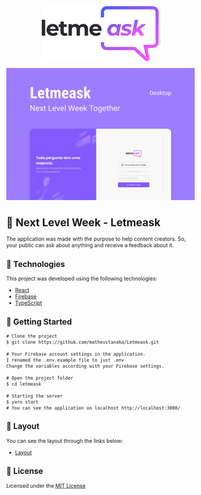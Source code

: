 <div style="text-align:center"><img src="./src/assets/images/logo.svg" /></div>

![nlw6cover](./src/assets/images/nlw6cover.svg)

# 🤙 Next Level Week - Letmeask

The application was made with the purpose to help content creators. So, your public can ask about anything and receive a feedback about it.

## 🧪 Technologies

This project was developed using the following technologies:

- [React](https://reactjs.org/)
- [Firebase](https://firebase.google.com/docs)
- [TypeScript](https://www.typescriptlang.org/)

## 🚀 Getting Started

    # Clone the project
    $ git clone https://github.com/matheustanaka/Letmeask.git

    # Your Firebase account settings in the application.
    I renamed the .env.example file to just .env
    Change the variables according with your Firebase settings.

    # Open the project folder
    $ cd letmeask

    # Starting the server
    $ yarn start
    # You can see the application on localhost http://localhost:3000/

## 🔖 Layout

You can see the layout through the links below:

- [Layout](<https://www.figma.com/file/V5iG9rULY5i0pKHUaSv3aI/Letmeask-(Copy)?node-id=0%3A1>)

## 📝 License

Licensed under the [MIT License](LICENSE)
